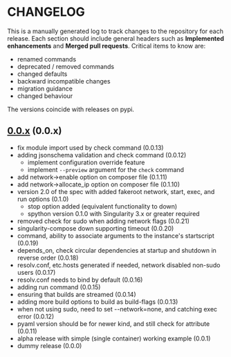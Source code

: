 # CHANGELOG

This is a manually generated log to track changes to the repository for each release. 
Each section should include general headers such as **Implemented enhancements** 
and **Merged pull requests**. Critical items to know are:

 - renamed commands
 - deprecated / removed commands
 - changed defaults
 - backward incompatible changes
 - migration guidance
 - changed behaviour

The versions coincide with releases on pypi.

## [0.0.x](https://github.com/singularityhub/singularity-compose/tree/master) (0.0.x)
 - fix module import used by check command (0.0.13)
 - adding jsonschema validation and check command (0.0.12)
   - implement configuration override feature
   - implement `--preview` argument for the `check` command 
 - add network->enable option on composer file (0.1.11)
 - add network->allocate_ip option on composer file (0.1.10)
 - version 2.0 of the spec with added fakeroot network, start, exec, and run options (0.1.0)
   - stop option added (equivalent functionality to down)   
   - spython version 0.1.0 with Singularity 3.x or greater required
 - removed check for sudo when adding network flags (0.0.21)
 - singularity-compose down supporting timeout (0.0.20)
 - command, ability to associate arguments to the instance's startscript (0.0.19)
 - depends\_on, check circular dependencies at startup and shutdown in reverse order (0.0.18)
 - resolv.conf, etc.hosts generated if needed, network disabled non-sudo users (0.0.17)
 - resolv.conf needs to bind by default (0.0.16)
 - adding run command (0.0.15)
 - ensuring that builds are streamed (0.0.14)
 - adding more build options to build as build-flags (0.0.13)
 - when not using sudo, need to set --network=none, and catching exec error (0.0.12)
 - pyaml version should be for newer kind, and still check for attribute (0.0.11)
 - alpha release with simple (single container) working example (0.0.1)
 - dummy release (0.0.0)

